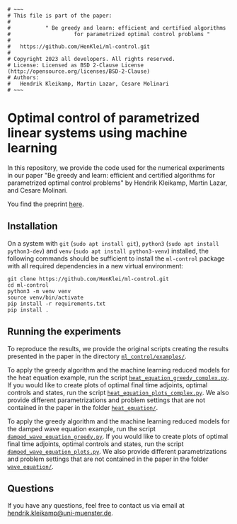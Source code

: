 ```
# ~~~
# This file is part of the paper:
#
#           " Be greedy and learn: efficient and certified algorithms
#                    for parametrized optimal control problems "
#
#   https://github.com/HenKlei/ml-control.git
#
# Copyright 2023 all developers. All rights reserved.
# License: Licensed as BSD 2-Clause License (http://opensource.org/licenses/BSD-2-Clause)
# Authors:
#   Hendrik Kleikamp, Martin Lazar, Cesare Molinari
# ~~~
```

# Optimal control of parametrized linear systems using machine learning
In this repository, we provide the code used for the numerical experiments in our paper "Be greedy and learn: efficient
and certified algorithms for parametrized optimal control problems" by Hendrik Kleikamp, Martin Lazar, and Cesare Molinari.

You find the preprint [here](https://arxiv.org/abs/tba).

## Installation
On a system with `git` (`sudo apt install git`), `python3` (`sudo apt install python3-dev`) and
`venv` (`sudo apt install python3-venv`) installed, the following commands should be sufficient
to install the `ml-control` package with all required dependencies in a new virtual environment:
```
git clone https://github.com/HenKlei/ml-control.git
cd ml-control
python3 -m venv venv
source venv/bin/activate
pip install -r requirements.txt
pip install .
```

## Running the experiments
To reproduce the results, we provide the original scripts creating the results presented in
the paper in the directory [`ml_control/examples/`](ml_control/examples/).

To apply the greedy algorithm and the machine learning reduced models for the heat equation
example, run the script [`heat_equation_greedy_complex.py`](ml_control/examples/heat_equation/heat_equation_greedy_complex.py).
If you would like to create plots of optimal final time adjoints, optimal controls and states,
run the script [`heat_equation_plots_complex.py`](ml_control/examples/heat_equation/heat_equation_plots_complex.py).
We also provide different parametrizations and problem settings that are not contained in
the paper in the folder [`heat_equation/`](ml_control/examples/heat_equation/).

To apply the greedy algorithm and the machine learning reduced models for the damped wave
equation example, run the script [`damped_wave_equation_greedy.py`](ml_control/examples/wave_equation/damped_wave_equation_greedy.py).
If you would like to create plots of optimal final time adjoints, optimal controls and states,
run the script [`damped_wave_equation_plots.py`](mml_control/examples/wave_equation/damped_wave_equation_plots.py).
We also provide different parametrizations and problem settings that are not contained in
the paper in the folder [`wave_equation/`](ml_control/examples/wave_equation/).

## Questions
If you have any questions, feel free to contact us via email at <hendrik.kleikamp@uni-muenster.de>.
